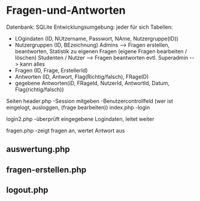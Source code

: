 # Fragen-und-Antworten

Datenbank: SQLite
Entwicklungsumgebung: jeder für sich
Tabellen:
- LOgindaten (ID, NUtzername, Passwort, NAme, Nutzergruppe(ID))
- Nutzergruppen (ID, BEzeichnung)
	Admins --> Fragen erstellen, beantworten, Statistik zu eigenen Fragen (eigene Fragen bearbeiten / löschen)
	Studenten / Nutzer --> Fragen beantworten
	evtl. Superadmin --> kann alles
- Fragen (ID, Frage, ErstellerId)
- Antworten (ID, Antwort, Flag(Richtig/falsch), FRageID)
- gegebene Antworten(iD, FRageId, NutzerId, AntwortId, Datum, Flag(richtig/falsch))

Seiten
header.php
-Session mitgeben
-Benutzercontrollfeld (wer ist eingelogt, ausloggen, (frage bearbeiten))
index.php
-login

login2.php
-überprüft eingegebene Logindaten, leitet weiter

fragen.php
-zeigt fragen an, wertet Antwort aus

auswertung.php
-

fragen-erstellen.php
-

logout.php
-
